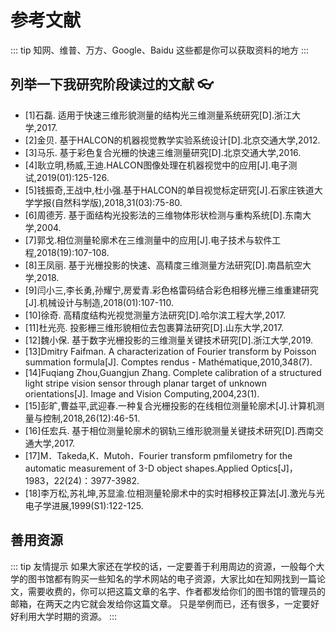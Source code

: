 # 参考文献

::: tip
知网、维普、万方、Google、Baidu 这些都是你可以获取资料的地方
:::

## 列举一下我研究阶段读过的文献 :eyeglasses:

- [1]石磊. 适用于快速三维形貌测量的结构光三维测量系统研究[D].浙江大学,2017.
- [2]金贝. 基于HALCON的机器视觉教学实验系统设计[D].北京交通大学,2012.
- [3]马乐. 基于彩色复合光栅的快速三维测量研究[D].北京交通大学,2016.
- [4]耿立明,杨威,王迪.HALCON图像处理在机器视觉中的应用[J].电子测试,2019(01):125-126.
- [5]钱振奇,王战中,杜小强.基于HALCON的单目视觉标定研究[J].石家庄铁道大学学报(自然科学版),2018,31(03):75-80.
- [6]周德芳. 基于面结构光投影法的三维物体形状检测与重构系统[D].东南大学,2004.
- [7]郭戈.相位测量轮廓术在三维测量中的应用[J].电子技术与软件工程,2018(19):107-108.
- [8]王凤丽. 基于光栅投影的快速、高精度三维测量方法研究[D].南昌航空大学,2018.
- [9]闫小三,李长勇,孙耀宁,房爱青.彩色格雷码结合彩色相移光栅三维重建研究[J].机械设计与制造,2018(01):107-110.
- [10]徐奇. 高精度结构光视觉测量方法研究[D].哈尔滨工程大学,2017.
- [11]杜光亮. 投影栅三维形貌相位去包裹算法研究[D].山东大学,2017.
- [12]魏小保. 基于数字光栅投影的三维测量关键技术研究[D].浙江大学,2019.
- [13]Dmitry Faifman. A characterization of Fourier transform by Poisson summation formula[J]. Comptes rendus - Mathématique,2010,348(7).
- [14]Fuqiang Zhou,Guangjun Zhang. Complete calibration of a structured light stripe vision sensor through planar target of unknown orientations[J]. Image and Vision Computing,2004,23(1).
- [15]彭旷,曹益平,武迎春.一种复合光栅投影的在线相位测量轮廓术[J].计算机测量与控制,2018,26(12):46-51.
- [16]任宏兵. 基于相位测量轮廓术的钢轨三维形貌测量关键技术研究[D].西南交通大学,2017.
- [17]M．Takeda,K．Mutoh．Fourier transform pmfilometry for the automatic measurement of 3-D object shapes.Applied Optics[J]，1983，22(24)：3977-3982.
- [18]李万松,苏礼坤,苏显渝.位相测量轮廓术中的实时相移校正算法[J].激光与光电子学进展,1999(S1):122-125.

## 善用资源

::: tip 友情提示
如果大家还在学校的话，一定要善于利用周边的资源，一般每个大学的图书馆都有购买一些知名的学术网站的电子资源，大家比如在知网找到一篇论文，需要收费的，你可以把这篇文章的名字、作者都发给你们的图书馆的管理员的邮箱，在两天之内它就会发给你这篇文章。
只是举例而已，还有很多，一定要好好利用大学时期的资源。
:::

